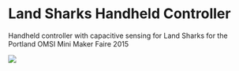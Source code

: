 # Land Sharks Handheld Controller

Handheld controller with capacitive sensing for Land Sharks for the Portland OMSI Mini Maker Faire 2015

<img src="https://photos.smugmug.com/Projects/Miscellaneous/i-pDK3mP5/0/O/opshark-controller.png">
